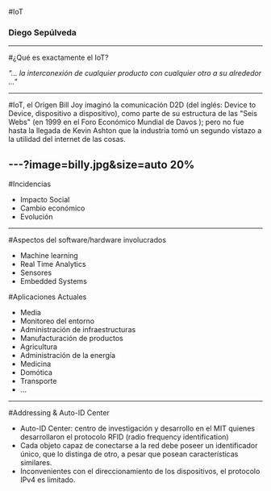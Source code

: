 #IoT
### Diego Sepúlveda
---
#¿Qué es exactamente el IoT?

_"... la interconexión de cualquier producto con cualquier otro a su alrededor ..."_

---
#IoT, el Origen
Bill Joy imaginó la comunicación D2D (del inglés: Device to Device, dispositivo a dispositivo), como parte de su estructura de las "Seis Webs" (en 1999 en el Foro Económico Mundial de Davos ); pero no fue hasta la llegada de Kevin Ashton que la industria tomó un segundo vistazo a la utilidad del internet de las cosas.

---?image=billy.jpg&size=auto 20%
---
#Incidencias
- Impacto Social
- Cambio económico
- Evolución

---

#Aspectos del software/hardware involucrados

- Machine learning
- Real Time Analytics
- Sensores
- Embedded Systems

#Aplicaciones Actuales
- Media
- Monitoreo del entorno
- Administración de infraestructuras
- Manufacturación de productos
- Agricultura
- Administración de la energía
- Medicina
- Domótica
- Transporte
- ...
---
#Addressing & Auto-ID Center
- Auto-ID Center: centro de investigación y desarrollo en el MIT quienes desarrollaron el protocolo RFID (radio frequency identification)
- Cada objeto capaz de conectarse a la red debe poseer un identificador único, que lo distinga de otro, a pesar que posean características similares.
- Inconvenientes con el direccionamiento de los dispositivos, el protocolo IPv4 es limitado.
